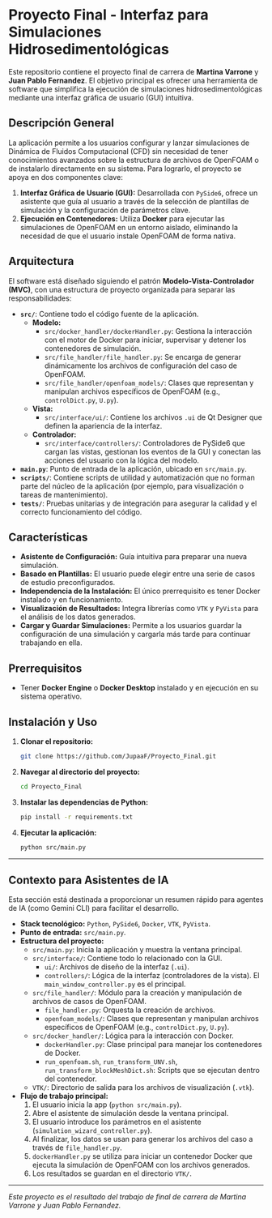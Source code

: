 # Proyecto Final - Interfaz para Simulaciones Hidrosedimentológicas

Este repositorio contiene el proyecto final de carrera de **Martina Varrone** y **Juan Pablo Fernandez**. El objetivo principal es ofrecer una herramienta de software que simplifica la ejecución de simulaciones hidrosedimentológicas mediante una interfaz gráfica de usuario (GUI) intuitiva.

## Descripción General

La aplicación permite a los usuarios configurar y lanzar simulaciones de Dinámica de Fluidos Computacional (CFD) sin necesidad de tener conocimientos avanzados sobre la estructura de archivos de OpenFOAM o de instalarlo directamente en su sistema. Para lograrlo, el proyecto se apoya en dos componentes clave:

1.  **Interfaz Gráfica de Usuario (GUI):** Desarrollada con `PySide6`, ofrece un asistente que guía al usuario a través de la selección de plantillas de simulación y la configuración de parámetros clave.
2.  **Ejecución en Contenedores:** Utiliza **Docker** para ejecutar las simulaciones de OpenFOAM en un entorno aislado, eliminando la necesidad de que el usuario instale OpenFOAM de forma nativa.

## Arquitectura

El software está diseñado siguiendo el patrón **Modelo-Vista-Controlador (MVC)**, con una estructura de proyecto organizada para separar las responsabilidades:

*   **`src/`**: Contiene todo el código fuente de la aplicación.
    *   **Modelo:**
        *   `src/docker_handler/dockerHandler.py`: Gestiona la interacción con el motor de Docker para iniciar, supervisar y detener los contenedores de simulación.
        *   `src/file_handler/file_handler.py`: Se encarga de generar dinámicamente los archivos de configuración del caso de OpenFOAM.
        *   `src/file_handler/openfoam_models/`: Clases que representan y manipulan archivos específicos de OpenFOAM (e.g., `controlDict.py`, `U.py`).
    *   **Vista:**
        *   `src/interface/ui/`: Contiene los archivos `.ui` de Qt Designer que definen la apariencia de la interfaz.
    *   **Controlador:**
        *   `src/interface/controllers/`: Controladores de PySide6 que cargan las vistas, gestionan los eventos de la GUI y conectan las acciones del usuario con la lógica del modelo.
*   **`main.py`**: Punto de entrada de la aplicación, ubicado en `src/main.py`.
*   **`scripts/`**: Contiene scripts de utilidad y automatización que no forman parte del núcleo de la aplicación (por ejemplo, para visualización o tareas de mantenimiento).
*   **`tests/`**: Pruebas unitarias y de integración para asegurar la calidad y el correcto funcionamiento del código.

## Características

*   **Asistente de Configuración:** Guía intuitiva para preparar una nueva simulación.
*   **Basado en Plantillas:** El usuario puede elegir entre una serie de casos de estudio preconfigurados.
*   **Independencia de la Instalación:** El único prerrequisito es tener Docker instalado y en funcionamiento.
*   **Visualización de Resultados:** Integra librerías como `VTK` y `PyVista` para el análisis de los datos generados.
*   **Cargar y Guardar Simulaciones:** Permite a los usuarios guardar la configuración de una simulación y cargarla más tarde para continuar trabajando en ella.

## Prerrequisitos

*   Tener **Docker Engine** o **Docker Desktop** instalado y en ejecución en su sistema operativo.

## Instalación y Uso

1.  **Clonar el repositorio:**
    ```bash
    git clone https://github.com/JupaaF/Proyecto_Final.git
    ```
2.  **Navegar al directorio del proyecto:**
    ```bash
    cd Proyecto_Final
    ```
3.  **Instalar las dependencias de Python:**
    ```bash
    pip install -r requirements.txt
    ```
4.  **Ejecutar la aplicación:**
    ```bash
    python src/main.py
    ```

---

## Contexto para Asistentes de IA

Esta sección está destinada a proporcionar un resumen rápido para agentes de IA (como Gemini CLI) para facilitar el desarrollo.

*   **Stack tecnológico:** `Python`, `PySide6`, `Docker`, `VTK`, `PyVista`.
*   **Punto de entrada:** `src/main.py`.
*   **Estructura del proyecto:**
    *   `src/main.py`: Inicia la aplicación y muestra la ventana principal.
    *   `src/interface/`: Contiene todo lo relacionado con la GUI.
        *   `ui/`: Archivos de diseño de la interfaz (`.ui`).
        *   `controllers/`: Lógica de la interfaz (controladores de la vista). El `main_window_controller.py` es el principal.
    *   `src/file_handler/`: Módulo para la creación y manipulación de archivos de casos de OpenFOAM.
        *   `file_handler.py`: Orquesta la creación de archivos.
        *   `openfoam_models/`: Clases que representan y manipulan archivos específicos de OpenFOAM (e.g., `controlDict.py`, `U.py`).
    *   `src/docker_handler/`: Lógica para la interacción con Docker.
        *   `dockerHandler.py`: Clase principal para manejar los contenedores de Docker.
        *   `run_openfoam.sh`, `run_transform_UNV.sh`, `run_transform_blockMeshDict.sh`: Scripts que se ejecutan dentro del contenedor.
    *   `VTK/`: Directorio de salida para los archivos de visualización (`.vtk`).
*   **Flujo de trabajo principal:**
    1.  El usuario inicia la app (`python src/main.py`).
    2.  Abre el asistente de simulación desde la ventana principal.
    3.  El usuario introduce los parámetros en el asistente (`simulation_wizard_controller.py`).
    4.  Al finalizar, los datos se usan para generar los archivos del caso a través de `file_handler.py`.
    5.  `dockerHandler.py` se utiliza para iniciar un contenedor Docker que ejecuta la simulación de OpenFOAM con los archivos generados.
    6.  Los resultados se guardan en el directorio `VTK/`.

---
*Este proyecto es el resultado del trabajo de final de carrera de Martina Varrone y Juan Pablo Fernandez.*